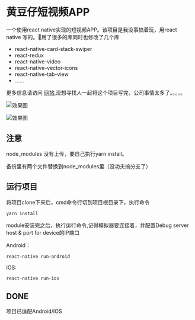 # 黄豆仔短视频APP
一个使用react native实现的短视频APP。该项目是我没事搞着玩，用react native 写的。用了很多的库同时也修改了几个库

- react-native-card-stack-swiper
- react-redux 
- react-native-video
- react-native-vector-icons
- react-native-tab-view
- ......

更多信息请访问 [网站](https://www.huangdouzai.com),现想寻找人一起将这个项目写完，公司事情太多了。。。。。

![效果图](https://github.com/helengray/XiFan/raw/master/xifan.gif)

![效果图](https://github.com/helengray/XiFan/raw/master/xifan2.gif)
## 注意
node_modules 没有上传，要自己执行yarn install。

备份里有两个文件替换到node_modules里（没功夫搞分支了）

## 运行项目
将项目clone下来后，cmd命令行切到项目根目录下，执行命令

```
yarn install 
```

module安装完之后，执行运行命令,记得模拟器要连接着，并配置Debug server host & port for device的IP端口

Android：

```
react-native run-android
```
IOS:

```
react-native run-ios
```

## DONE
项目已适配Android/IOS